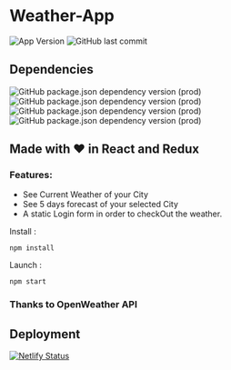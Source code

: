 # Weather-App
![App Version](https://img.shields.io/github/package-json/v/dark-N00B/extraa-edge-assignment)
![GitHub last commit](https://img.shields.io/github/last-commit/dark-N00B/extraa-edge-assignment)

## Dependencies
![GitHub package.json dependency version (prod)](https://img.shields.io/github/package-json/dependency-version/dark-N00B/extraa-edge-assignment/react)
![GitHub package.json dependency version (prod)](https://img.shields.io/github/package-json/dependency-version/dark-N00B/extraa-edge-assignment/react-redux)
![GitHub package.json dependency version (prod)](https://img.shields.io/github/package-json/dependency-version/dark-N00B/extraa-edge-assignment/react-router-dom)
![GitHub package.json dependency version (prod)](https://img.shields.io/github/package-json/dependency-version/dark-N00B/extraa-edge-assignment/dotenv)

## Made with ❤️ in React and Redux
### Features:
  - See Current Weather of your City
  - See 5 days forecast of your selected City
  - A static Login form in order to checkOut the weather.

Install : 
```
npm install
```

Launch : 
```
npm start
```

### Thanks to OpenWeather API

## Deployment 
[![Netlify Status](https://api.netlify.com/api/v1/badges/4c4aa0de-c5a6-4cc8-b43a-4b4b4ebbf200/deploy-status)](https://bit.ly/3msygWk)
